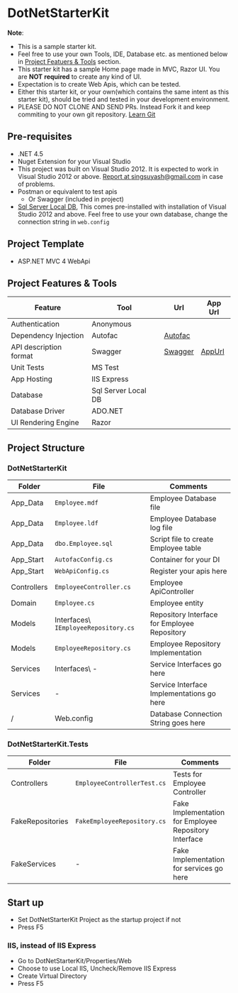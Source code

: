 # DotNetStarterKit

**Note**: 
* This is a sample starter kit.
* Feel free to use your own Tools, IDE, Database etc. as mentioned below in [Project Featuers & Tools](#ProjectFeaturesAndTools) section.
* This starter kit has a sample Home page made in MVC, Razor UI. You are **NOT** **required** to create any kind of UI. 
* Expectation is to create Web Apis, which can be tested.
* Either this starter kit, or your own(which contains the same intent as this starter kit), should be tried and tested in your development environment.
* PLEASE DO NOT CLONE AND SEND PRs. Instead Fork it and keep commiting to your own git repository. [Learn Git](https://try.github.io/levels/1/challenges/1)

## Pre-requisites
* .NET 4.5
* Nuget Extension for your Visual Studio
* This project was built on Visual Studio 2012. It is expected to work in Visual Studio 2012 or above. [Report at singsuyash@gmail.com](mailto:singsuyash@gmail.com) in case of problems.
* Postman or equivalent to test apis
    * Or Swagger (included in project)
* [Sql Server Local DB](https://docs.microsoft.com/en-us/sql/database-engine/configure-windows/sql-server-2016-express-localdb), This comes pre-installed with installation of Visual Studio 2012 and above. Feel free to use your own database, change the connection string in `web.config`

## Project Template
* ASP.NET MVC 4 WebApi

## <a name="ProjectFeaturesAndTools">Project Features & Tools</a>
| Feature | Tool | Url | App Url |
|---------|------|-----|---------|
|Authentication | Anonymous | | |
|Dependency Injection | Autofac | [Autofac](http://autofac.readthedocs.io/en/latest/getting-started/index.html)
|API description format | Swagger | [Swagger](https://swagger.io/docs/specification/about/) | [AppUrl](http://localhost:35429/swagger)
|Unit Tests| MS Test | | |
|App Hosting| IIS Express | | |
|Database|Sql Server Local DB| | |
|Database Driver|ADO.NET | | |
|UI Rendering Engine | Razor | | |

## Project Structure
### DotNetStarterKit
| Folder | File | Comments |
|--------|----------|------|
|App_Data|`Employee.mdf`|Employee Database file|
|App_Data|`Employee.ldf`|Employee Database log file|
|App_Data|`dbo.Employee.sql`|Script file to create Employee table|
|App_Start|`AutofacConfig.cs`|Container for your DI|
|App_Start|`WebApiConfig.cs`|Register your apis here|
|Controllers|`EmployeeController.cs`|Employee ApiController|
|Domain|`Employee.cs`|Employee entity|
|Models|Interfaces\ `IEmployeeRepository.cs`|Repository Interface for Employee Repository|
|Models|`EmployeeRepository.cs`|Employee Repository Implementation|
|Services|Interfaces\ - |Service Interfaces go here|
|Services| - |Service Interface Implementations go here|
|/|Web.config|Database Connection String goes here| 

### DotNetStarterKit.Tests
| Folder | File | Comments |
|--------|----------|------|
|Controllers|`EmployeeControllerTest.cs`| Tests for Employee Controller|
|FakeRepositories|`FakeEmployeeRepository.cs`| Fake Implementation for Employee Repository Interface|
|FakeServices| - | Fake Implementation for services go here|

## Start up
* Set DotNetStarterKit Project as the startup project if not
* Press F5

### IIS, instead of IIS Express
* Go to DotNetStarterKit/Properties/Web
* Choose to use Local IIS, Uncheck/Remove IIS Express
* Create Virtual Directory
* Press F5


